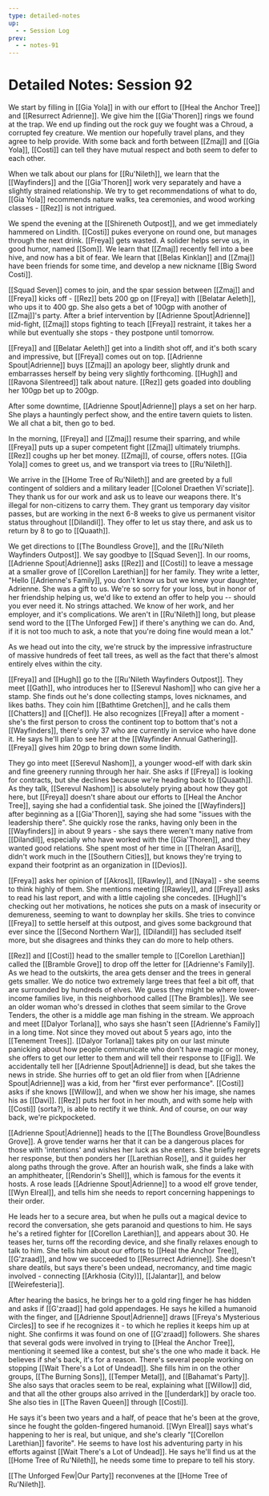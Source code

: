 ```yaml
---
type: detailed-notes
up:
  - - Session Log
prev:
  - - notes-91
---
```


# Detailed Notes: Session 92

We start by filling in [[Gia Yola]] in with our effort to [[Heal the Anchor Tree]] and [[Resurrect Adrienne]]. We give him the [[Gia'Thoren]] rings we found at the trap. We end up finding out the rock guy we fought was a Chroud, a corrupted fey creature. We mention our hopefully travel plans, and they agree to help provide. With some back and forth between [[Zmaj]] and [[Gia Yola]], [[Costi]] can tell they have mutual respect and both seem to defer to each other. 

When we talk about our plans for [[Ru'Nileth]], we learn that the [[Wayfinders]] and the [[Gia'Thoren]] work very separately and have a slightly strained relationship. We try to get recommendations of what to do, [[Gia Yola]] recommends nature walks, tea ceremonies, and wood working classes - [[Rez]] is not intrigued. 

We spend the evening at the [[Shireneth Outpost]], and we get immediately hammered on Lindith. [[Costi]] pukes everyone on round one, but manages through the next drink. [[Freya]] gets wasted. A solider helps serve us, in good humor, named [[Som]]. We learn that [[Zmaj]] recently fell into a bee hive, and now has a bit of fear. We learn that [[Belas Kinklan]] and [[Zmaj]] have been friends for some time, and develop a new nickname [[Big Sword Costi]]. 

[[Squad Seven]] comes to join, and the spar session between [[Zmaj]] and [[Freya]] kicks off - [[Rez]] bets 200 gp on [[Freya]] with [[Belatar Aeleth]], who ups it to 400 gp. She also gets a bet of 100gp with another of [[Zmaj]]'s party. After a brief intervention by [[Adrienne Spout|Adrienne]] mid-fight, [[Zmaj]] stops fighting to teach [[Freya]] restraint, it takes her a while but eventually she stops - they postpone until tomorrow. 

[[Freya]] and [[Belatar Aeleth]] get into a lindith shot off, and it's both scary and impressive, but [[Freya]] comes out on top. [[Adrienne Spout|Adrienne]] buys [[Zmaj]] an apology beer, slightly drunk and embarrasses herself by being very slightly forthcoming. [[Hugh]] and [[Ravona Silentreed]] talk about nature. [[Rez]] gets goaded into doubling her 100gp bet up to 200gp. 

After some downtime, [[Adrienne Spout|Adrienne]] plays a set on her harp. She plays a hauntingly perfect show, and the entire tavern quiets to listen. We all chat a bit, then go to bed.

In the morning, [[Freya]] and [[Zmaj]] resume their sparring, and while [[Freya]] puts up a super competent fight [[Zmaj]] ultimately triumphs. [[Rez]] coughs up her bet money. [[Zmaj]], of course, offers notes. [[Gia Yola]] comes to greet us, and we transport via trees to [[Ru'Nileth]].

We arrive in the [[Home Tree of Ru'Nileth]] and are greeted by a full contingent of soldiers and a military leader [[Colonel Draethen Vi'scriate]]. They thank us for our work and ask us to leave our weapons there. It's illegal for non-citizens to carry them. They grant us temporary day visitor passes, but are working in the next 6-8 weeks to give us permanent visitor status throughout [[Dilandil]]. They offer to let us stay there, and ask us to return by 8 to go to [[Quaath]]. 

We get directions to [[The Boundless Grove]], and the [[Ru'Nileth Wayfinders Outpost]].  We say goodbye to [[Squad Seven]]. In our rooms, [[Adrienne Spout|Adrienne]] asks [[Rez]] and [[Costi]] to leave a message at a smaller grove of [[Corellon Larethian]] for her family. They write a letter, "Hello [[Adrienne's Family]], you don't know us but we knew your daughter, Adrienne. She was a gift to us. We're so sorry for your loss, but in honor of her friendship helping us, we'd like to extend an offer to help you -- should you ever need it. No strings attached. We know of her work, and her employer, and it's complications. We aren't in [[Ru'Nileth]] long, but please send word to the [[The Unforged Few]] if there's anything we can do. And, if it is not too much to ask, a note that you're doing fine would mean a lot."

As we head out into the city, we're struck by the impressive infrastructure of massive hundreds of feet tall trees, as well as the fact that there's almost entirely elves within the city. 

[[Freya]] and [[Hugh]] go to the [[Ru'Nileth Wayfinders Outpost]]. They meet [[Gath]], who introduces her to [[Serevul Nashom]] who can give her a stamp. She finds out he's done collecting stamps, loves nicknames, and likes baths. They coin him [[Bathtime Gretchen]], and he calls them [[Chatters]] and [[Chef]]. He also recognizes [[Freya]] after a moment - she's the first person to cross the continent top to bottom that's not a [[Wayfinders]], there's only 37 who are currently in service who have done it. He says he'll plan to see her at the [[Wayfinder Annual Gathering]]. [[Freya]] gives him 20gp to bring down some lindith. 

They go into meet [[Serevul Nashom]], a younger wood-elf with dark skin and fine greenery running through her hair. She asks if [[Freya]] is looking for contracts, but she declines because we're heading back to [[Quaath]]. As they talk, [[Serevul Nashom]] is absolutely prying about how they got here, but [[Freya]] doesn't share about our efforts to [[Heal the Anchor Tree]], saying she had a confidential task. She joined the [[Wayfinders]] after beginning as a [[Gia'Thoren]], saying she had some "issues with the leadership there". She quickly rose the ranks, having only been in the [[Wayfinders]] in about 9 years - she says there weren't many native from [[Dilandil]], especially who have worked with the [[Gia'Thoren]], and they wanted good relations. She spent most of her time in [[Thelran Asari]], didn't work much in the [[Southern Cities]], but knows they're trying to expand their footprint as an organization in [[Devios]].  

[[Freya]] asks her opinion of [[Akros]], [[Rawley]], and [[Naya]] - she seems to think highly of them. She mentions meeting [[Rawley]], and [[Freya]] asks to read his last report, and with a little cajoling she concedes. [[Hugh]]'s checking out her motivations, he notices she puts on a mask of insecurity or demureness, seeming to want to downplay her skills. She tries to convince [[Freya]] to settle herself at this outpost, and gives some background that ever since the [[Second Northern War]], [[Dilandil]] has secluded itself more, but she disagrees and thinks they can do more to help others. 

[[Rez]] and [[Costi]] head to the smaller temple to [[Corellon Larethian]] called the [[Bramble Grove]] to drop off the letter for [[Adrienne's Family]]. As we head to the outskirts, the area gets denser and the trees in general gets smaller. We do notice two extremely large trees that feel a bit off, that are surrounded by hundreds of elves. We guess they might be where lower-income families live, in this neighborhood called [[The Brambles]]. We see an older woman who's dressed in clothes that seem similar to the Grove Tenders, the other is a middle age man fishing in the stream. We approach and meet [[Dalyor Torlana]], who says she hasn't seen [[Adrienne's Family]] in a long time. Not since they moved out about 5 years ago, into the [[Tenement Trees]]. [[Dalyor Torlana]] takes pity on our last minute panicking about how people communicate who don't have magic or money, she offers to get our letter to them and will tell their response to [[Fig]]. We accidentally tell her [[Adrienne Spout|Adrienne]] is dead, but she takes the news in stride. She hurries off to get an old flier from when [[Adrienne Spout|Adrienne]] was a kid, from her "first ever performance". [[Costi]] asks if she knows [[Willow]], and when we show her his image, she names his as [[Davi]].  [[Rez]] puts her foot in her mouth, and with some help with [[Costi]] (sorta?), is able to rectify it we think. And of course, on our way back, we're pickpocketed.

[[Adrienne Spout|Adrienne]] heads to the [[The Boundless Grove|Boundless Grove]]. A grove tender warns her that it can be a dangerous places for those with 'intentions' and wishes her luck as she enters. She briefly regrets her response, but then ponders her [[Larethian Rose]], and it guides her along paths through the grove. After an hourish walk, she finds a lake with an amphitheater, [[Rendorin's Shell]], which is famous for the events it hosts. A rose leads [[Adrienne Spout|Adrienne]] to a wood elf grove tender, [[Wyn Elreal]], and tells him she needs to report concerning happenings to their order. 

He leads her to a secure area, but when he pulls out a magical device to record the conversation, she gets paranoid and questions to him. He says he's a retired fighter for [[Corellon Larethian]], and appears about 30. He teases her, turns off the recording device, and she finally relaxes enough to talk to him. She tells him about our efforts to [[Heal the Anchor Tree]], [[G'zraad]], and how we succeeded to [[Resurrect Adrienne]]. She doesn't share deatils, but says there's been undead, necromancy, and time magic involved - connecting [[Arkhosia (City)]], [[Jalantar]], and below [[Weirefesteria]]. 

After hearing the basics, he brings her to a gold ring finger he has hidden and asks if [[G'zraad]] had gold appendages. He says he killed a humanoid with the finger, and [[Adrienne Spout|Adrienne]] draws [[Freya's Mysterious Circles]] to see if he recognizes it - to which he replies it keeps him up at night. She confirms it was found on one of [[G'zraad]] followers. She shares that several gods were involved in trying to [[Heal the Anchor Tree]], mentioning it seemed like a contest, but she's the one who made it back. He believes if she's back, it's for a reason. There's several people working on stopping [[Wait There's a Lot of Undead]]. She fills him in on the other groups, [[The Burning Sons]], [[Temper Metal]], and [[Bahamat's Party]]. She also says that oracles seem to be real, explaining what [[Willow]] did, and that all the other groups also arrived in the [[underdark]] by oracle too. She also ties in [[The Raven Queen]] through [[Costi]]. 

He says it's been two years and a half, of peace that he's been at the grove, since he fought the golden-fingered humanoid. [[Wyn Elreal]] says what's happening to her is real, but unique, and she's clearly "[[Corellon Larethian]] favorite". He seems to have lost his adventuring party in his efforts against [[Wait There's a Lot of Undead]]. He says he'll find us at the [[Home Tree of Ru'Nileth]], he needs some time to prepare to tell his story. 

[[The Unforged Few|Our Party]] reconvenes at the [[Home Tree of Ru'Nileth]]. 





